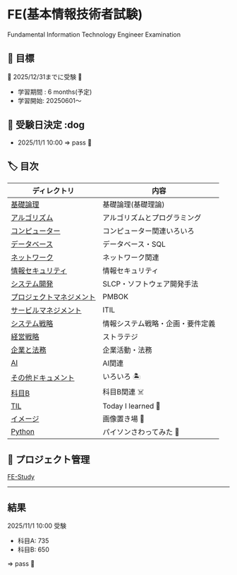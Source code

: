 # FE(基本情報技術者試験)

Fundamental Information Technology Engineer Examination

## :dart: 目標

:dog: 2025/12/31までに受験 :dog:

- 学習期間 : 6 months(予定)
- 学習開始: 20250601〜

## :dog: 受験日決定 :dog

- 2025/11/1 10:00 => pass :dog:

## :label: 目次

| ディレクトリ                                      | 内容                             |
|---------------------------------------------------|----------------------------------|
| [基礎論理](./basic_logic/)                        | 基礎論理(基礎理論)               |
| [アルゴリズム](./algorithm/)                      | アルゴリズムとプログラミング     |
| [コンピューター](./computer/)                     | コンピューター関連いろいろ       |
| [データベース](./datebase/)                       | データベース・SQL                |
| [ネットワーク](./network/)                        | ネットワーク関連                 |
| [情報セキュリティ](./information_security/)       | 情報セキュリティ                 |
| [システム開発](./system_development/)             | SLCP・ソフトウェア開発手法       |
| [プロジェクトマネジメント](./project_management/) | PMBOK                            |
| [サービルマネジメント](./service_management/)     | ITIL                             |
| [システム戦略](./system_strategy/)                | 情報システム戦略・企画・要件定義 |
| [経営戦略](./management_strategy/)                | ストラテジ                       |
| [企業と法務](./corporate_legal/)                  | 企業活動・法務                   |
| [AI](./AI/)                                       | AI関連
| [その他ドキュメント](./doc/)                      | いろいろ :desert_island:         |
| [科目B](./B/)                                     | 科目B関連 :skull_and_crossbones: |  
| [TIL](./til/)                                     | Today I learned :rabbit:         |
| [イメージ](./images/)                             | 画像置き場 :cow2:                |           
| [Python](./python/)                               | パイソンさわってみた :dog:       |

## :pushpin: プロジェクト管理

[FE-Study](https://github.com/users/tomo-john/projects/2)

---

## 結果

2025/11/1 10:00 受験

- 科目A: 735
- 科目B: 650

=> pass :dog:

